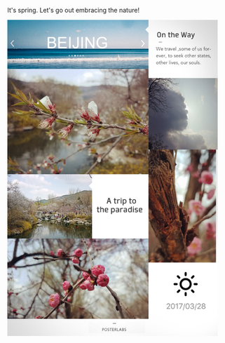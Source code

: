 It's spring. Let's go out embracing the nature!

<img class="img-responsive center-block" src="https://raw.githubusercontent.com/joshua19881228/my_blogs/master/Life_Discovery/Little_Things/figures/20170328.jpg" alt="" width="480"/>